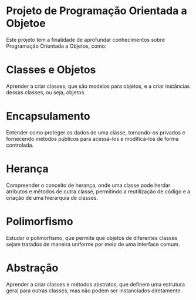 # Projeto de Programação Orientada a Objetoe

Este projeto tem a finalidade de aprofundar conhecimentos sobre Programação Orientada a Objetos, como:

# Classes e Objetos
Aprender a criar classes, que são modelos para objetos, e a criar instâncias dessas classes, ou seja, objetos.

# Encapsulamento
Entender como proteger os dados de uma classe, tornando-os privados e fornecendo métodos públicos para acessá-los e modificá-los de forma controlada.
 
# Herança
Compreender o conceito de herança, onde uma classe pode herdar atributos e métodos de outra classe, permitindo a reutilização de código e a criação de uma hierarquia de classes.

# Polimorfismo
Estudar o polimorfismo, que permite que objetos de diferentes classes sejam tratados de maneira uniforme por meio de uma interface comum.

# Abstração
Aprender a criar classes e métodos abstratos, que definem uma estrutura geral para outras classes, mas não podem ser instanciados diretamente.
